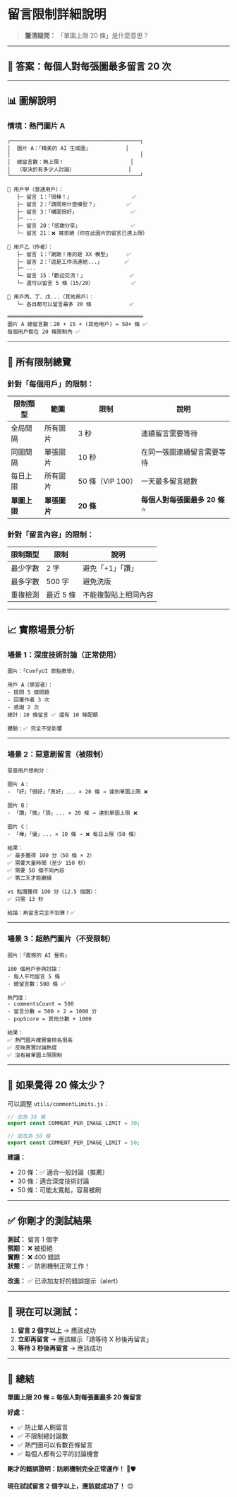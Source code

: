 # 留言限制詳細說明

> **釐清疑問：** 「單圖上限 20 條」是什麼意思？

---

## 🎯 **答案：每個人對每張圖最多留言 20 次**

---

## 📊 **圖解說明**

### **情境：熱門圖片 A**

```
┌─────────────────────────────────────────┐
│  圖片 A：「精美的 AI 生成圖」           │
│                                         │
│  總留言數：無上限！                     │
│  （取決於有多少人討論）                 │
└─────────────────────────────────────────┘

👤 用戶甲（普通用戶）：
   ├─ 留言 1：「很棒！」                   ✅
   ├─ 留言 2：「請問用什麼模型？」         ✅
   ├─ 留言 3：「構圖很好」                 ✅
   ├─ ...
   ├─ 留言 20：「感謝分享」                ✅
   └─ 留言 21：❌ 被拒絕（你在此圖片的留言已達上限）

👤 用戶乙（作者）：
   ├─ 留言 1：「謝謝！用的是 XX 模型」     ✅
   ├─ 留言 2：「這是工作流連結...」       ✅
   ├─ ...
   └─ 留言 15：「歡迎交流！」              ✅
   └─ 還可以留言 5 條（15/20）            ✅

👤 用戶丙、丁、戊...（其他用戶）：
   └─ 各自都可以留言最多 20 條            ✅

═══════════════════════════════════════════
圖片 A 總留言數：20 + 15 + (其他用戶) = 50+ 條 ✅
每個用戶都在 20 條限制內 ✅
```

---

## 🎯 **所有限制總覽**

### **針對「每個用戶」的限制：**

| 限制類型 | 範圍 | 限制 | 說明 |
|---------|------|------|------|
| 全局間隔 | 所有圖片 | 3 秒 | 連續留言需要等待 |
| 同圖間隔 | 單張圖片 | 10 秒 | 在同一張圖連續留言需要等待 |
| 每日上限 | 所有圖片 | 50 條（VIP 100） | 一天最多留言總數 |
| **單圖上限** | **單張圖片** | **20 條** | **每個人對每張圖最多 20 條** ⭐ |

### **針對「留言內容」的限制：**

| 限制類型 | 限制 | 說明 |
|---------|------|------|
| 最少字數 | 2 字 | 避免「+1」「讚」 |
| 最多字數 | 500 字 | 避免洗版 |
| 重複檢測 | 最近 5 條 | 不能複製貼上相同內容 |

---

## 📈 **實際場景分析**

### **場景 1：深度技術討論（正常使用）**

```
圖片：「ComfyUI 節點教學」

用戶 A（學習者）：
- 提問 5 個問題
- 回覆作者 3 次
- 感謝 2 次
總計：10 條留言 ✅ 還有 10 條配額

體驗：✅ 完全不受影響
```

---

### **場景 2：惡意刷留言（被限制）**

```
惡意用戶想刷分：

圖片 A：
- 「好」「很好」「真好」... × 20 條 → 達到單圖上限 ❌

圖片 B：
- 「讚」「推」「頂」... × 20 條 → 達到單圖上限 ❌

圖片 C：
- 「棒」「優」... × 10 條 → ❌ 每日上限（50 條）

結果：
✅ 最多獲得 100 分（50 條 × 2）
✅ 需要大量時間（至少 150 秒）
✅ 需要 50 個不同內容
✅ 第二天才能繼續

vs 點讚獲得 100 分（12.5 個讚）：
✅ 只需 13 秒

結論：刷留言完全不划算！✅
```

---

### **場景 3：超熱門圖片（不受限制）**

```
圖片：「震撼的 AI 藝術」

100 個用戶參與討論：
- 每人平均留言 5 條
- 總留言數：500 條 ✅

熱門度：
- commentsCount = 500
- 留言分數 = 500 × 2 = 1000 分
- popScore = 其他分數 + 1000

結果：
✅ 熱門圖片確實會排名很高
✅ 反映真實討論熱度
✅ 沒有被單圖上限限制
```

---

## 🔄 **如果覺得 20 條太少？**

可以調整 `utils/commentLimits.js`：

```javascript
// 改為 30 條
export const COMMENT_PER_IMAGE_LIMIT = 30;

// 或改為 50 條
export const COMMENT_PER_IMAGE_LIMIT = 50;
```

**建議：**
- 20 條：✅ 適合一般討論（推薦）
- 30 條：適合深度技術討論
- 50 條：可能太寬鬆，容易被刷

---

## ✅ **你剛才的測試結果**

**測試：** 留言 1 個字  
**預期：** ❌ 被拒絕  
**實際：** ❌ 400 錯誤  
**狀態：** ✅ 防刷機制正常工作！

**改進：** ✅ 已添加友好的錯誤提示（alert）

---

## 🧪 **現在可以測試：**

1. **留言 2 個字以上** → 應該成功
2. **立即再留言** → 應該顯示「請等待 X 秒後再留言」
3. **等待 3 秒後再留言** → 應該成功

---

## 🎉 **總結**

**單圖上限 20 條 = 每個人對每張圖最多 20 條留言**

**好處：**
- ✅ 防止單人刷留言
- ✅ 不限制總討論數
- ✅ 熱門圖可以有數百條留言
- ✅ 每個人都有公平的討論機會

**剛才的錯誤證明：防刷機制完全正常運作！** 🎊🛡️

**現在試試留言 2 個字以上，應該就成功了！** 😊
